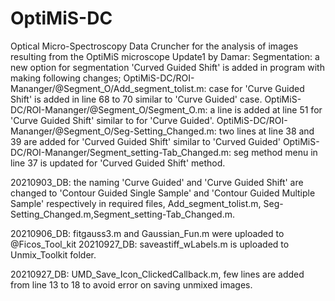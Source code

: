 # OptiMiS-DC
Optical Micro-Spectroscopy Data Cruncher for the analysis of images resulting from the OptiMiS microscope
Update1 by Damar: Segmentation: a new option for segmentation 'Curved Guided Shift' is added in program with making following changes;
OptiMiS-DC/ROI-Mananger/@Segment_O/Add_segment_tolist.m: case for 'Curve Guided Shift' is added in line 68 to 70 similar to 'Curve Guided' case.
OptiMiS-DC/ROI-Mananger/@Segment_O/Segment_O.m: a line is added at line 51 for 'Curve Guided Shift' similar to for 'Curve Guided'.
OptiMiS-DC/ROI-Mananger/@Segment_O/Seg-Setting_Changed.m: two lines at line 38 and 39 are added for 'Curved Guided Shift' similar to 'Curved Guided'
OptiMiS-DC/ROI-Mananger/Segment_setting-Tab_Changed.m: seg method menu in line 37 is updated for 'Curved Guided Shift' method.

20210903_DB: the naming 'Curve Guided' and 'Curve Guided Shift' are changed to 'Contour Guided Single Sample' and 'Contour Guided Multiple Sample' respectively
in required files, Add_segment_tolist.m, Seg-Setting_Changed.m,Segment_setting-Tab_Changed.m.

20210906_DB: fitgauss3.m and Gaussian_Fun.m were uploaded to @Ficos_Tool_kit
20210927_DB: saveastiff_wLabels.m is uploaded to Unmix_Toolkit folder.

20210927_DB: UMD_Save_Icon_ClickedCallback.m, few lines are added from line 13 to 18 to avoid error on saving unmixed images.

